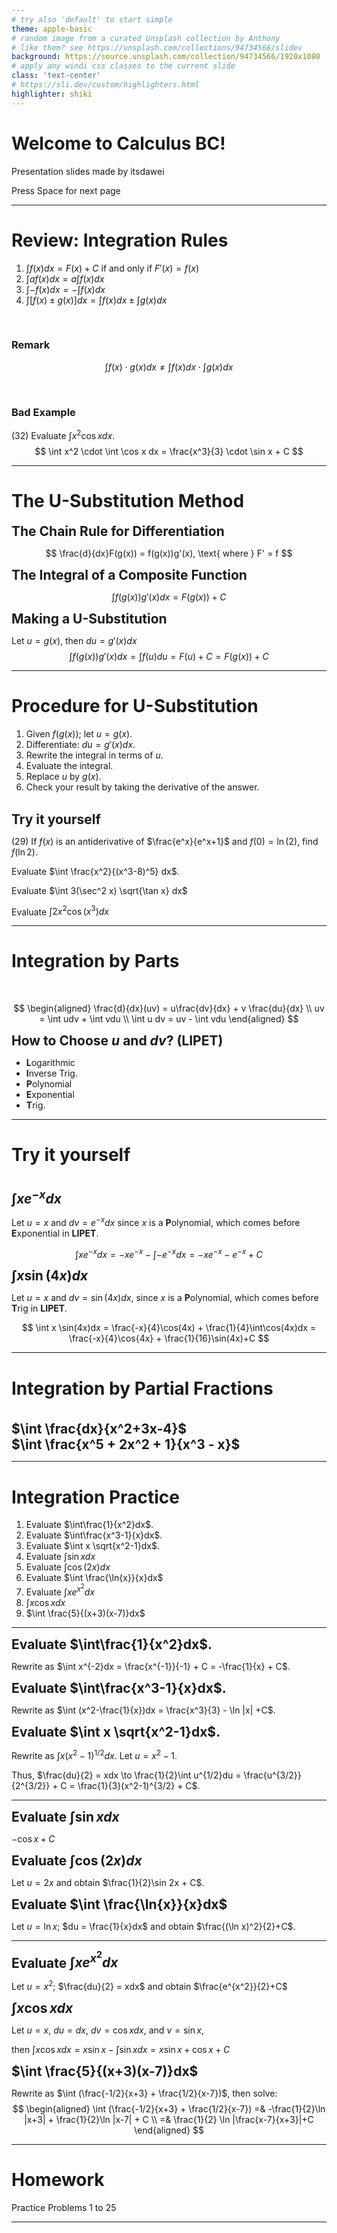 ```yaml
---
# try also 'default' to start simple
theme: apple-basic
# random image from a curated Unsplash collection by Anthony
# like them? see https://unsplash.com/collections/94734566/slidev
background: https://source.unsplash.com/collection/94734566/1920x1080
# apply any windi css classes to the current slide
class: 'text-center'
# https://sli.dev/custom/highlighters.html
highlighter: shiki
---
```


# Welcome to Calculus BC!

Presentation slides made by itsdawei

<div class="pt-12">
  <span @click="$slidev.nav.next" class="px-2 p-1 rounded cursor-pointer" hover="bg-white bg-opacity-10">
    Press Space for next page <carbon:arrow-right class="inline"/>
  </span>
</div>


<a href="https://github.com/itsdawei/calcbc_slidev" target="_blank" alt="GitHub"
  class="abs-br m-6 text-xl icon-btn opacity-50 !border-none !hover:text-white">
  <carbon-logo-github />
</a>

---

# Review: Integration Rules

1. $\int f(x)dx = F(x) + C$ if and only if $F'(x) = f(x)$
2. $\int a f(x)dx = a \int f(x) dx$
3. $\int -f(x)dx = - \int f(x) dx$
4. $\int [f(x) \pm g(x)]dx = \int f(x) dx \pm \int g(x) dx$

<br>

### Remark
$$
\int f(x) \cdot g(x) dx \ne \int f(x) dx \cdot \int g(x) dx
$$

<br>

<v-click>

### Bad Example
(32) Evaluate $\int x^2 \cos x dx$.
$$
\int x^2 \cdot \int \cos x dx = \frac{x^3}{3} \cdot \sin x + C
$$

</v-click>

---

# The U-Substitution Method

<v-clicks>

## The Chain Rule for Differentiation
$$
\frac{d}{dx}F(g(x)) = f(g(x))g'(x), \text{ where } F' = f
$$

## The Integral of a Composite Function
$$
\int f(g(x))g'(x)dx = F(g(x)) + C
$$

## Making a U-Substitution
Let $u = g(x)$, then $du = g'(x)dx$
$$
\int f(g(x))g'(x)dx = \int f(u)du = F(u) + C = F(g(x))+C
$$

</v-clicks>

---

# Procedure for U-Substitution
1. Given $f(g(x))$; let $u = g(x)$.
2. Differentiate: $du = g'(x)dx$.
3. Rewrite the integral in terms of $u$.
4. Evaluate the integral.
5. Replace $u$ by $g(x)$.
6. Check your result by taking the derivative of the answer.

<br>

## Try it yourself
(29) If $f(x)$ is an antiderivative of $\frac{e^x}{e^x+1}$ and $f(0) = \ln(2)$,
find $f(\ln 2)$. 

Evaluate $\int \frac{x^2}{(x^3-8)^5} dx$.

Evaluate $\int 3(\sec^2 x) \sqrt{\tan x} dx$

Evaluate $\int 2x^2 \cos(x^3) dx$

---

# Integration by Parts

<br>

<v-click>

$$ \begin{aligned}
\frac{d}{dx}(uv) = u\frac{dv}{dx} + v \frac{du}{dx} \\
uv = \int udv + \int vdu \\
\int u dv = uv - \int vdu
\end{aligned} $$

</v-click>

<v-click>

## How to Choose $u$ and $dv$? (LIPET)
- **L**ogarithmic
- **I**nverse Trig.
- **P**olynomial
- **E**xponential
- **T**rig.

</v-click>

---

# Try it yourself

<br>

<v-clicks>

## $\int xe^{-x}dx$

Let $u = x$ and $dv = e^{-x}dx$ since $x$ is a **P**olynomial, which comes
before **E**xponential in **LIPET**.

$$
\int xe^{-x}dx = -xe^{-x} - \int -e^{-x}dx = -xe^{-x} - e^{-x} + C
$$

## $\int x \sin(4x) dx$

Let $u = x$ and $dv = \sin(4x)dx$, since $x$ is a **P**olynomial, which comes
before **T**rig in **LIPET**.

$$
\int x \sin(4x)dx = \frac{-x}{4}\cos(4x) + \frac{1}{4}\int\cos(4x)dx =
\frac{-x}{4}\cos{4x} + \frac{1}{16}\sin(4x)+C
$$

</v-clicks>

---

# Integration by Partial Fractions

<br>

## $\int \frac{dx}{x^2+3x-4}$

## $\int \frac{x^5 + 2x^2 + 1}{x^3 - x}$

---

# Integration Practice

1. Evaluate $\int\frac{1}{x^2}dx$.
2. Evaluate $\int\frac{x^3-1}{x}dx$.
3. Evaluate $\int x \sqrt{x^2-1}dx$.
4. Evaluate $\int \sin{x} dx$
5. Evaluate $\int \cos(2x) dx$
6. Evaluate $\int \frac{\ln{x}}{x}dx$
7. Evaluate $\int xe^{x^2}dx$
8. $\int x \cos x dx$
9. $\int \frac{5}{(x+3)(x-7)}dx$

---

## Evaluate $\int\frac{1}{x^2}dx$.
<v-click>

Rewrite as $\int x^{-2}dx = \frac{x^{-1}}{-1} + C = -\frac{1}{x} + C$.

</v-click>

## Evaluate $\int\frac{x^3-1}{x}dx$.
<v-click>

Rewrite as $\int (x^2-\frac{1}{x})dx = \frac{x^3}{3} - \ln |x| +C$.

</v-click>

## Evaluate $\int x \sqrt{x^2-1}dx$.
<v-clicks>

Rewrite as $\int x(x^2-1)^{1/2}dx$. Let $u = x^2-1$.

Thus, $\frac{du}{2} = xdx \to \frac{1}{2}\int u^{1/2}du = \frac{u^{3/2}}{2^{3/2}} + C
= \frac{1}{3}(x^2-1)^{3/2} + C$.

</v-clicks>

---

## Evaluate $\int \sin{x} dx$
<v-click>

$-\cos x + C$

</v-click>

## Evaluate $\int \cos(2x) dx$
<v-click>

Let $u = 2x$ and obtain $\frac{1}{2}\sin 2x + C$.

</v-click>

## Evaluate $\int \frac{\ln{x}}{x}dx$
<v-click>

Let $u = \ln x$; $du = \frac{1}{x}dx$ and obtain $\frac{(\ln x)^2}{2}+C$.

</v-click>

---

## Evaluate $\int xe^{x^2}dx$
<v-click>

Let $u = x^2$; $\frac{du}{2} = xdx$ and obtain $\frac{e^{x^2}}{2}+C$ 

</v-click>

## $\int x \cos x dx$
<v-clicks>

Let $u=x$, $du=dx$, $dv=\cos x dx$, and $v=\sin x$,

then $\int x \cos x dx = x \sin x - \int \sin x dx = x \sin x + \cos x + C$

</v-clicks>

## $\int \frac{5}{(x+3)(x-7)}dx$
<v-click>

Rewrite as $\int (\frac{-1/2}{x+3} + \frac{1/2}{x-7})$, then solve:
$$
\begin{aligned}
\int (\frac{-1/2}{x+3} + \frac{1/2}{x-7}) =& -\frac{1}{2}\ln |x+3| + \frac{1}{2}\ln |x-7| + C \\
=& \frac{1}{2} \ln |\frac{x-7}{x+3}|+C
\end{aligned}
$$

</v-click>

<style>
h2 {
  margin: 0
}

</style>

---

# Homework

Practice Problems 1 to 25

---
